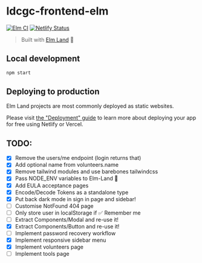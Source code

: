 # ldcgc-frontend-elm

[![Elm CI](https://github.com/ldcinventory/ldcgc-frontend-elm/workflows/Elm%20CI/badge.svg)](https://github.com/ldcinventory/ldcgc-frontend-elm/actions)
[![Netlify Status](https://api.netlify.com/api/v1/badges/433924af-2aa7-45a8-9ec7-300c96277e87/deploy-status)](https://app.netlify.com/sites/ldcgc-frontend/deploys)

> Built with [Elm Land](https://elm.land) 🌈

## Local development

```bash
npm start
```

## Deploying to production

Elm Land projects are most commonly deployed as static websites.

Please visit [the "Deployment" guide](https://elm.land/guide/deploying) to learn more
about deploying your app for free using Netlify or Vercel.

## TODO:

- [x] Remove the users/me endpoint (login returns that)
- [x] Add optional name from volunteers.name
- [x] Remove tailwind modules and use barebones tailwindcss
- [x] Pass NODE_ENV variables to Elm-Land 🌈
- [x] Add EULA acceptance pages
- [x] Encode/Decode Tokens as a standalone type
- [x] Put back dark mode in sign in page and sidebar!
- [ ] Customise NotFound 404 page
- [ ] Only store user in localStorage if ✅ Remember me
- [ ] Extract Components/Modal and re-use it!
- [x] Extract Components/Button and re-use it!
- [ ] Implement password recovery workflow
- [x] Implement responsive sidebar menu
- [x] Implement volunteers page
- [ ] Implement tools page
